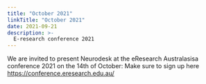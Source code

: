 ```yaml
---
title: "October 2021"
linkTitle: "October 2021"
date: 2021-09-21
description: >-
  E-research conference 2021
---
```


We are invited to present Neurodesk at the eResearch Australasisa conference 2021 on the 14th of October: Make sure to sign up here https://conference.eresearch.edu.au/